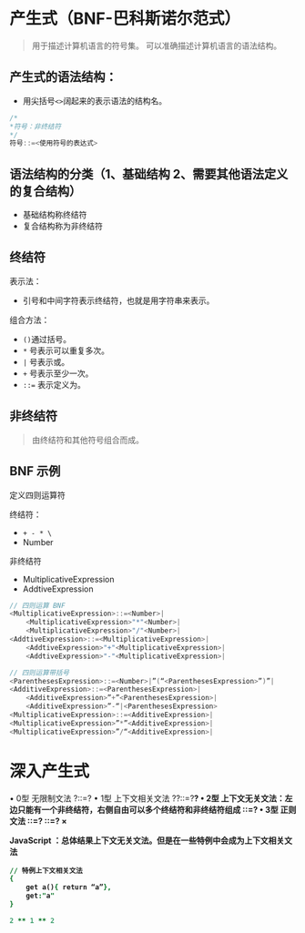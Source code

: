 # 产生式（BNF-巴科斯诺尔范式）
> 用于描述计算机语言的符号集。
> 可以准确描述计算机语言的语法结构。

## 产生式的语法结构：
* 用尖括号`<>`阔起来的表示语法的结构名。

```c
/*
*符号：非终结符
*/
符号::=<使用符号的表达式>
```

## 语法结构的分类（1、基础结构 2、需要其他语法定义的复合结构）
* 基础结构称终结符
* 复合结构称为非终结符

## 终结符
表示法：
* 引号和中间字符表示终结符，也就是用字符串来表示。

组合方法：
* `()`通过括号。
* `*` 号表示可以重复多次。
* `|` 号表示或。
* `+` 号表示至少一次。
* `::=` 表示定义为。

## 非终结符 
>由终结符和其他符号组合而成。


## BNF 示例
定义四则运算符

终结符：
* `+ - * \`
* Number

非终结符
* MultiplicativeExpression
* AddtiveExpression

```c
// 四则运算 BNF
<MultiplicativeExpression>::=<Number>|
    <MultiplicativeExpression>"*"<Number>|
    <MultiplicativeExpression>"/"<Number>|
<AddtiveExpression>::=<MultiplicativeExpression>|
    <AddtiveExpression>"+"<MultiplicativeExpression>|
    <AddtiveExpression>"-"<MultiplicativeExpression>|

// 四则运算带括号
<ParenthesesExpression>::=<Number>|”(“<ParenthesesExpression>”)”|
<AdditiveExpression>::=<ParenthesesExpression>|
    <AdditiveExpression>”+”<ParenthesesExpression>|
    <AdditiveExpression>”-“|<ParenthesesExpression>
<MultiplicativeExpression>::=<AdditiveExpression>|
<MultiplicativeExpression>”*”<AdditiveExpression>|
<MultiplicativeExpression>”/“<AdditiveExpression>|
```


# 深入产生式
• 0型 无限制文法 
     ?::=?
• 1型 上下文相关文法 
     ?<A>?::=?<B>?
• 2型 上下文无关文法：左边只能有一个非终结符，右侧自由可以多个终结符和非终结符组成 
     <A>::=? 
• 3型 正则文法
     <A>::=<A>?
     <A>::=?<A> ×

JavaScript ：总体结果上下文无关文法。但是在一些特例中会成为上下文相关文法

```j
// 特例上下文相关文法
{
    get a(){ return “a”},
    get:"a"
}

2 ** 1 ** 2
```





